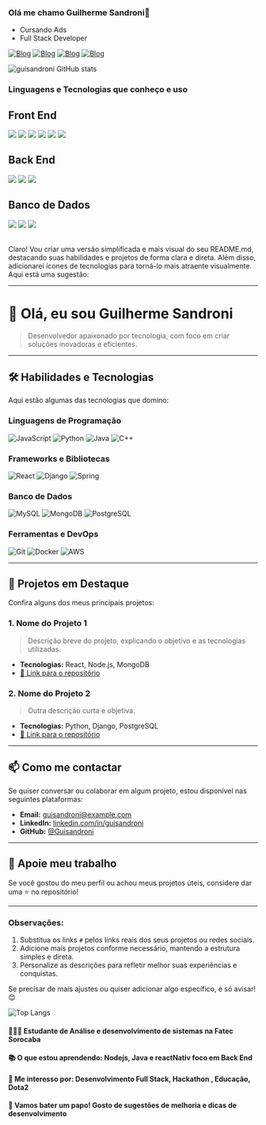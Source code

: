 ### Olá me chamo Guilherme Sandroni👋
* Cursando Ads 
* Full Stack Developer


[![Blog](https://img.shields.io/badge/Gmail-D14836?style=for-the-badge&logo=gmail&logoColor=white)](gui.sandroni@gmail.com)
[![Blog](https://img.shields.io/badge/WhatsApp-25D366?style=for-the-badge&logo=whatsapp&logoColor=white)](15996782921)
[![Blog](https://img.shields.io/badge/LinkedIn-0077B5?style=for-the-badge&logo=linkedin&logoColor=white)](https://www.linkedin.com/in/guisandroni/)
[![Blog](https://img.shields.io/badge/Steam-000000?style=for-the-badge&logo=steam&logoColor=white)](https://steamcommunity.com/id/BugioPlayer/)

![guisandroni GitHub stats](https://github-readme-stats.vercel.app/api?username=guisandroni&show_icons=true&theme=tokyonight)
<br>
### Linguagens e Tecnologias que conheço e uso

## Front End

<div style="display: inline_block">

<img src="https://img.shields.io/badge/React-20232A?style=for-the-badge&logo=react&logoColor=61DAFB">
<img src="https://img.shields.io/badge/HTML5-E34F26?style=for-the-badge&logo=html5&logoColor=white">

<img src="https://img.shields.io/badge/CSS3-1572B6?style=for-the-badge&logo=css3&logoColor=white">
  <img src="https://img.shields.io/badge/TypeScript-007ACC?style=for-the-badge&logo=typescript&logoColor=white">
  <img src="https://img.shields.io/badge/React_Native-20232A?style=for-the-badge&logo=react&logoColor=61DAFB">
<img src="https://img.shields.io/badge/Bootstrap-563D7C?style=for-the-badge&logo=bootstrap&logoColor=white">

</div>

## Back End
<div style="display: inline_block">
  <img src="https://img.shields.io/badge/Node.js-43853D?style=for-the-badge&logo=node.js&logoColor=white">

<img src="https://img.shields.io/badge/Java-ED8B00?style=for-the-badge&logo=openjdk&logoColor=white">


<img src="https://img.shields.io/badge/C-00599C?style=for-the-badge&logo=c&logoColor=white">

</div>

## Banco de Dados

<div style="display: inline_block">
<img src="https://img.shields.io/badge/Oracle-F80000?style=for-the-badge&logo=Oracle&logoColor=white">

<img src="https://img.shields.io/badge/SQLite-07405E?style=for-the-badge&logo=sqlite&logoColor=white">

<img src="https://img.shields.io/badge/MySQL-005C84?style=for-the-badge&logo=mysql&logoColor=white">

</div>
<br>

Claro! Vou criar uma versão simplificada e mais visual do seu README.md, destacando suas habilidades e projetos de forma clara e direta. Além disso, adicionarei ícones de tecnologias para torná-lo mais atraente visualmente. Aqui está uma sugestão:

---

# 👋 Olá, eu sou Guilherme Sandroni

> Desenvolvedor apaixonado por tecnologia, com foco em criar soluções inovadoras e eficientes.

---

## 🛠 Habilidades e Tecnologias

Aqui estão algumas das tecnologias que domino:

### **Linguagens de Programação**
<div>
  <img src="https://img.shields.io/badge/JavaScript-F7DF1E?style=for-the-badge&logo=javascript&logoColor=black" alt="JavaScript" />
  <img src="https://img.shields.io/badge/Python-3776AB?style=for-the-badge&logo=python&logoColor=white" alt="Python" />
  <img src="https://img.shields.io/badge/Java-007396?style=for-the-badge&logo=java&logoColor=white" alt="Java" />
  <img src="https://img.shields.io/badge/C%2B%2B-00599C?style=for-the-badge&logo=cplusplus&logoColor=white" alt="C++" />
</div>

### **Frameworks e Bibliotecas**
<div>
  <img src="https://img.shields.io/badge/React-61DAFB?style=for-the-badge&logo=react&logoColor=black" alt="React" />
  <img src="https://img.shields.io/badge/Django-092E20?style=for-the-badge&logo=django&logoColor=white" alt="Django" />
  <img src="https://img.shields.io/badge/Spring-6DB33F?style=for-the-badge&logo=spring&logoColor=white" alt="Spring" />
</div>

### **Banco de Dados**
<div>
  <img src="https://img.shields.io/badge/MySQL-4479A1?style=for-the-badge&logo=mysql&logoColor=white" alt="MySQL" />
  <img src="https://img.shields.io/badge/MongoDB-47A248?style=for-the-badge&logo=mongodb&logoColor=white" alt="MongoDB" />
  <img src="https://img.shields.io/badge/PostgreSQL-316192?style=for-the-badge&logo=postgresql&logoColor=white" alt="PostgreSQL" />
</div>

### **Ferramentas e DevOps**
<div>
  <img src="https://img.shields.io/badge/Git-F05032?style=for-the-badge&logo=git&logoColor=white" alt="Git" />
  <img src="https://img.shields.io/badge/Docker-2496ED?style=for-the-badge&logo=docker&logoColor=white" alt="Docker" />
  <img src="https://img.shields.io/badge/AWS-FF9900?style=for-the-badge&logo=amazonaws&logoColor=white" alt="AWS" />
</div>

---

## 🚀 Projetos em Destaque

Confira alguns dos meus principais projetos:

### 1. **Nome do Projeto 1**
> Descrição breve do projeto, explicando o objetivo e as tecnologias utilizadas.
- **Tecnologias:** React, Node.js, MongoDB
- [🔗 Link para o repositório](#)

### 2. **Nome do Projeto 2**
> Outra descrição curta e objetiva.
- **Tecnologias:** Python, Django, PostgreSQL
- [🔗 Link para o repositório](#)

---

## 📫 Como me contactar

Se quiser conversar ou colaborar em algum projeto, estou disponível nas seguintes plataformas:

- **Email:** [guisandroni@example.com](mailto:guisandroni@example.com)
- **LinkedIn:** [linkedin.com/in/guisandroni](#)
- **GitHub:** [@Guisandroni](https://github.com/Guisandroni)

---

## 🌟 Apoie meu trabalho

Se você gostou do meu perfil ou achou meus projetos úteis, considere dar uma ⭐ no repositório!

---

### Observações:
1. Substitua os links `#` pelos links reais dos seus projetos ou redes sociais.
2. Adicione mais projetos conforme necessário, mantendo a estrutura simples e direta.
3. Personalize as descrições para refletir melhor suas experiências e conquistas.

Se precisar de mais ajustes ou quiser adicionar algo específico, é só avisar! 😊

![Top Langs](https://github-readme-stats.vercel.app/api/top-langs/?username=guisandroni&hide_layout=compact)
<br>


#### 👩🏼‍🎓 Estudante de Análise e desenvolvimento de sistemas na Fatec Sorocaba
#### 📚 O que estou aprendendo: Nodejs, Java e reactNativ foco em Back End
#### 💭 Me interesso por: Desenvolvimento Full Stack, Hackathon , Educação, Dota2
#### 🥂 Vamos bater um papo! Gosto de sugestões de melhoria e dicas de desenvolvimento

